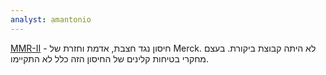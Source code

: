 ```yaml
---
analyst: amantonio
---
```


[MMR-II](https://www.fda.gov/downloads/BiologicsBloodVaccines/UCM123789.pdf) - חיסון נגד חצבת, אדמת וחזרת של Merck. לא היתה קבוצת ביקורת. בעצם מחקרי בטיחות קלינים של החיסון הזה כלל לא התקיימו.
